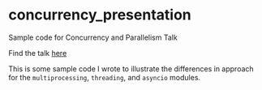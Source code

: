 # concurrency_presentation
Sample code for Concurrency and Parallelism Talk

Find the talk [here](https://docs.google.com/presentation/d/1uNcEK5Z5CzswRLstTAi1T1o9mVCvoM7VhJzvbLQjUZQ/edit?usp=sharing)

This is some sample code I wrote to illustrate the differences in approach for the `multiprocessing`, `threading`, and `asyncio` modules.
